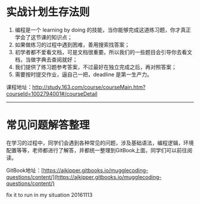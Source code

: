 # 实战计划生存法则

1. 编程是一个 learning by doing 的技能，当你能够完成这道练习题，你才真正学会了这节课的知识点；
2. 如果做练习的过程中遇到困难，善用搜索找答案；
3. 初学者都不爱看文档，可是文档很重要。所以我们的一些题目会引导你去看文档，当做字典去查阅就好；
4. 我们提供了练习题参考答案，不过最好在独立完成之后，再对照答案；
5. 需要按时提交作业，逼自己一把，deadline 是第一生产力。

课程地址：http://study.163.com/course/courseMain.htm?courseId=1002794001#/courseDetail

---
# 常见问题解答整理

在学习的过程中，同学们会遇到各种常见的问题，涉及基础语法，编程逻辑，环境配置等等，老师都进行了解答，并都统一整理到GitBook上面，同学们可以前往阅读。

GitBook地址：[https://ajkipper.gitbooks.io/mugglecoding-questions/content/](https://ajkipper.gitbooks.io/mugglecoding-questions/content/)

fix it to run in my situation 20161113